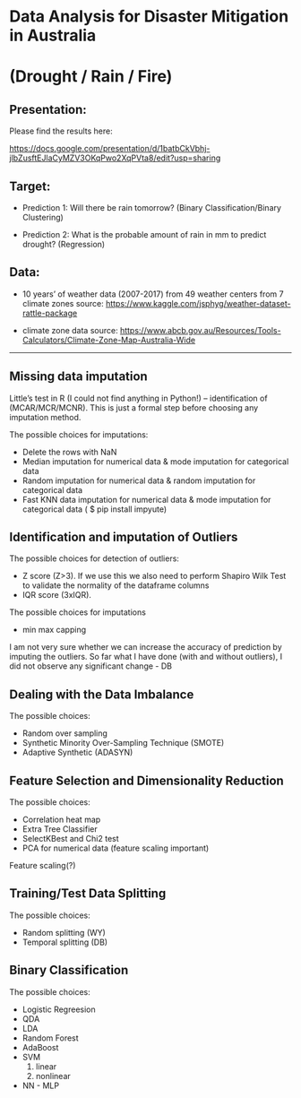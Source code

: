 # Data Analysis for Disaster Mitigation in Australia 
# (Drought / Rain / Fire)

## Presentation:
Please find the results here: 

https://docs.google.com/presentation/d/1batbCkVbhj-jlbZusftEJlaCyMZV3OKqPwo2XqPVta8/edit?usp=sharing

## Target:

- Prediction 1: Will there be rain tomorrow? (Binary Classification/Binary Clustering)

- Prediction 2: What is the probable amount of rain in mm to predict drought? (Regression)

## Data:

- 10 years’ of weather data (2007-2017) from 49 weather centers from 7 climate zones
source: https://www.kaggle.com/jsphyg/weather-dataset-rattle-package

- climate zone data
source: https://www.abcb.gov.au/Resources/Tools-Calculators/Climate-Zone-Map-Australia-Wide

-------------------------------------------------------------------------------------------
## Missing data imputation

Little’s test in R (I could not find anything in Python!) – identification of (MCAR/MCR/MCNR).
This is just a formal step before choosing any imputation method.

The possible choices for imputations:

- Delete the rows with NaN
- Median imputation for numerical data & mode imputation for categorical data
- Random imputation for numerical data & random imputation for categorical data
- Fast KNN data imputation for numerical data & mode imputation for categorical data ( $ pip install impyute)

## Identification and imputation of Outliers

The possible choices for detection of outliers:

- Z score (Z>3). If we use this we also need to perform Shapiro Wilk Test to validate the normality of the dataframe columns
- IQR score (3xIQR).

The possible choices for imputations

- min max capping

I am not very sure whether we can increase the accuracy of prediction by imputing the outliers. So far what I have done (with and without outliers), I did not observe any significant change - DB

## Dealing with the Data Imbalance

The possible choices:

- Random over sampling
- Synthetic Minority Over-Sampling Technique (SMOTE)
- Adaptive Synthetic (ADASYN)

## Feature Selection and Dimensionality Reduction

The possible choices:

- Correlation heat map
- Extra Tree Classifier
- SelectKBest and Chi2 test
- PCA for numerical data (feature scaling important)

Feature scaling(?)

## Training/Test Data Splitting

The possible choices:

- Random splitting (WY)
- Temporal splitting (DB)

## Binary Classification

The possible choices:

- Logistic Regreesion
- QDA
- LDA
- Random Forest
- AdaBoost
- SVM
  1. linear
  2. nonlinear
- NN - MLP
